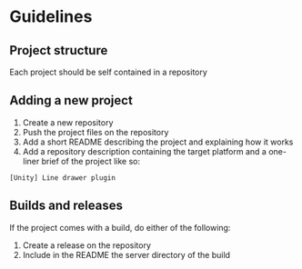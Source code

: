 # Guidelines

## Project structure
Each project should be self contained in a repository

## Adding a new project

 1. Create a new repository
 2. Push the project files on the repository
 3. Add a short README describing the project and explaining how it works
 4. Add a repository description containing the target platform and a one-liner brief of the project like so:
 ```
 [Unity] Line drawer plugin 
 ```

## Builds and releases

If the project comes with a build, do either of the following:
 1. Create a release on the repository
 2. Include in the README the server directory of the build
